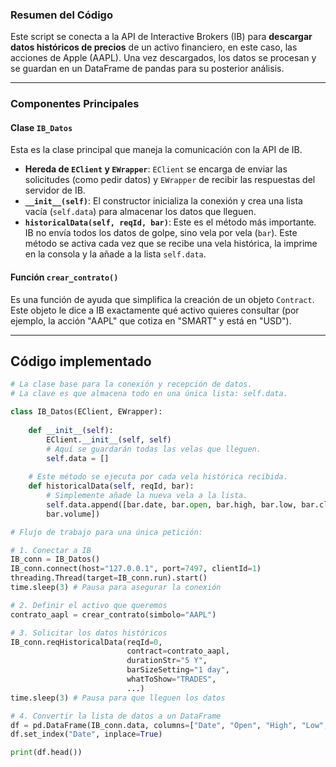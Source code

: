 ### **Resumen del Código**

Este script se conecta a la API de Interactive Brokers (IB) para **descargar datos históricos de precios** de un activo financiero, en este caso, las acciones de Apple (AAPL). Una vez descargados, los datos se procesan y se guardan en un DataFrame de pandas para su posterior análisis.

***

### **Componentes Principales**

#### **Clase `IB_Datos`**
Esta es la clase principal que maneja la comunicación con la API de IB.
* **Hereda de `EClient` y `EWrapper`**: `EClient` se encarga de enviar las solicitudes (como pedir datos) y `EWrapper` de recibir las respuestas del servidor de IB.
* **`__init__(self)`**: El constructor inicializa la conexión y crea una lista vacía (`self.data`) para almacenar los datos que lleguen.
* **`historicalData(self, reqId, bar)`**: Este es el método más importante. IB no envía todos los datos de golpe, sino vela por vela (`bar`). Este método se activa cada vez que se recibe una vela histórica, la imprime en la consola y la añade a la lista `self.data`.

#### **Función `crear_contrato()`**
Es una función de ayuda que simplifica la creación de un objeto `Contract`. Este objeto le dice a IB exactamente qué activo quieres consultar (por ejemplo, la acción "AAPL" que cotiza en "SMART" y está en "USD").

---
## Código implementado
```python
# La clase base para la conexión y recepción de datos.
# La clave es que almacena todo en una única lista: self.data.

class IB_Datos(EClient, EWrapper):
    
    def __init__(self):
        EClient.__init__(self, self)
        # Aquí se guardarán todas las velas que lleguen.
        self.data = []
        
    # Este método se ejecuta por cada vela histórica recibida.
    def historicalData(self, reqId, bar):
        # Simplemente añade la nueva vela a la lista.
        self.data.append([bar.date, bar.open, bar.high, bar.low, bar.close, 
        bar.volume])

# Flujo de trabajo para una única petición:

# 1. Conectar a IB
IB_conn = IB_Datos()
IB_conn.connect(host="127.0.0.1", port=7497, clientId=1)
threading.Thread(target=IB_conn.run).start()
time.sleep(3) # Pausa para asegurar la conexión

# 2. Definir el activo que queremos
contrato_aapl = crear_contrato(simbolo="AAPL")

# 3. Solicitar los datos históricos
IB_conn.reqHistoricalData(reqId=0, 
                          contract=contrato_aapl, 
                          durationStr="5 Y", 
                          barSizeSetting="1 day",
                          whatToShow="TRADES",
                          ...)
time.sleep(3) # Pausa para que lleguen los datos

# 4. Convertir la lista de datos a un DataFrame
df = pd.DataFrame(IB_conn.data, columns=["Date", "Open", "High", "Low", "Close", "Volume"])
df.set_index("Date", inplace=True)

print(df.head())
```
